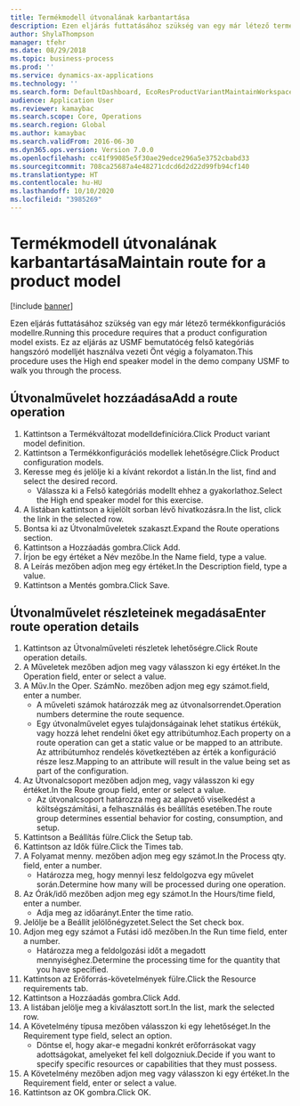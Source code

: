 ```yaml
---
title: Termékmodell útvonalának karbantartása
description: Ezen eljárás futtatásához szükség van egy már létező termékkonfigurációs modellre.
author: ShylaThompson
manager: tfehr
ms.date: 08/29/2018
ms.topic: business-process
ms.prod: ''
ms.service: dynamics-ax-applications
ms.technology: ''
ms.search.form: DefaultDashboard, EcoResProductVariantMaintainWorkspace, PCProductConfigurationModelListPage, PCProductConfigurationModelDetails, PCRouteOperationDetails, WrkCtrCapabilityLookUp
audience: Application User
ms.reviewer: kamaybac
ms.search.scope: Core, Operations
ms.search.region: Global
ms.author: kamaybac
ms.search.validFrom: 2016-06-30
ms.dyn365.ops.version: Version 7.0.0
ms.openlocfilehash: cc41f99085e5f30ae29edce296a5e3752cbabd33
ms.sourcegitcommit: 708ca25687a4e48271cdcd6d2d22d99fb94cf140
ms.translationtype: HT
ms.contentlocale: hu-HU
ms.lasthandoff: 10/10/2020
ms.locfileid: "3985269"
---
```

# <a name="maintain-route-for-a-product-model"></a><span data-ttu-id="07de9-103">Termékmodell útvonalának karbantartása</span><span class="sxs-lookup"><span data-stu-id="07de9-103">Maintain route for a product model</span></span>

[!include [banner](../../includes/banner.md)]

<span data-ttu-id="07de9-104">Ezen eljárás futtatásához szükség van egy már létező termékkonfigurációs modellre.</span><span class="sxs-lookup"><span data-stu-id="07de9-104">Running this procedure requires that a product configuration model exists.</span></span> <span data-ttu-id="07de9-105">Ez az eljárás az USMF bemutatócég felső kategóriás hangszóró modelljét használva vezeti Önt végig a folyamaton.</span><span class="sxs-lookup"><span data-stu-id="07de9-105">This procedure uses the High end speaker model in the demo company USMF to walk you through the process.</span></span>


## <a name="add-a-route-operation"></a><span data-ttu-id="07de9-106">Útvonalművelet hozzáadása</span><span class="sxs-lookup"><span data-stu-id="07de9-106">Add a route operation</span></span>
1. <span data-ttu-id="07de9-107">Kattintson a Termékváltozat modelldefinícióra.</span><span class="sxs-lookup"><span data-stu-id="07de9-107">Click Product variant model definition.</span></span>
2. <span data-ttu-id="07de9-108">Kattintson a Termékkonfigurációs modellek lehetőségre.</span><span class="sxs-lookup"><span data-stu-id="07de9-108">Click Product configuration models.</span></span>
3. <span data-ttu-id="07de9-109">Keresse meg és jelölje ki a kívánt rekordot a listán.</span><span class="sxs-lookup"><span data-stu-id="07de9-109">In the list, find and select the desired record.</span></span>
    * <span data-ttu-id="07de9-110">Válassza ki a Felső kategóriás modellt ehhez a gyakorlathoz.</span><span class="sxs-lookup"><span data-stu-id="07de9-110">Select the High end speaker model for this exercise.</span></span>  
4. <span data-ttu-id="07de9-111">A listában kattintson a kijelölt sorban lévő hivatkozásra.</span><span class="sxs-lookup"><span data-stu-id="07de9-111">In the list, click the link in the selected row.</span></span>
5. <span data-ttu-id="07de9-112">Bontsa ki az Útvonalműveletek szakaszt.</span><span class="sxs-lookup"><span data-stu-id="07de9-112">Expand the Route operations section.</span></span>
6. <span data-ttu-id="07de9-113">Kattintson a Hozzáadás gombra.</span><span class="sxs-lookup"><span data-stu-id="07de9-113">Click Add.</span></span>
7. <span data-ttu-id="07de9-114">Írjon be egy értéket a Név mezőbe.</span><span class="sxs-lookup"><span data-stu-id="07de9-114">In the Name field, type a value.</span></span>
8. <span data-ttu-id="07de9-115">A Leírás mezőben adjon meg egy értéket.</span><span class="sxs-lookup"><span data-stu-id="07de9-115">In the Description field, type a value.</span></span>
9. <span data-ttu-id="07de9-116">Kattintson a Mentés gombra.</span><span class="sxs-lookup"><span data-stu-id="07de9-116">Click Save.</span></span>

## <a name="enter-route-operation-details"></a><span data-ttu-id="07de9-117">Útvonalművelet részleteinek megadása</span><span class="sxs-lookup"><span data-stu-id="07de9-117">Enter route operation details</span></span>
1. <span data-ttu-id="07de9-118">Kattintson az Útvonalműveleti részletek lehetőségre.</span><span class="sxs-lookup"><span data-stu-id="07de9-118">Click Route operation details.</span></span>
2. <span data-ttu-id="07de9-119">A Műveletek mezőben adjon meg vagy válasszon ki egy értéket.</span><span class="sxs-lookup"><span data-stu-id="07de9-119">In the Operation field, enter or select a value.</span></span>
3. <span data-ttu-id="07de9-120">A Műv.</span><span class="sxs-lookup"><span data-stu-id="07de9-120">In the Oper.</span></span> <span data-ttu-id="07de9-121">Szám</span><span class="sxs-lookup"><span data-stu-id="07de9-121">No.</span></span> <span data-ttu-id="07de9-122">mezőben adjon meg egy számot.</span><span class="sxs-lookup"><span data-stu-id="07de9-122">field, enter a number.</span></span>
    * <span data-ttu-id="07de9-123">A műveleti számok határozzák meg az útvonalsorrendet.</span><span class="sxs-lookup"><span data-stu-id="07de9-123">Operation numbers determine the route sequence.</span></span>  
    * <span data-ttu-id="07de9-124">Egy útvonalművelet egyes tulajdonságainak lehet statikus értékük, vagy hozzá lehet rendelni őket egy attribútumhoz.</span><span class="sxs-lookup"><span data-stu-id="07de9-124">Each property on a route operation can get a static value or be mapped to an attribute.</span></span> <span data-ttu-id="07de9-125">Az attribútumhoz rendelés következtében az érték a konfiguráció része lesz.</span><span class="sxs-lookup"><span data-stu-id="07de9-125">Mapping to an attribute will result in the value being set as part of the configuration.</span></span>  
4. <span data-ttu-id="07de9-126">Az Útvonalcsoport mezőben adjon meg, vagy válasszon ki egy értéket.</span><span class="sxs-lookup"><span data-stu-id="07de9-126">In the Route group field, enter or select a value.</span></span>
    * <span data-ttu-id="07de9-127">Az útvonalcsoport határozza meg az alapvető viselkedést a költségszámítási, a felhasználás és beállítás esetében.</span><span class="sxs-lookup"><span data-stu-id="07de9-127">The route group determines essential behavior for costing, consumption, and setup.</span></span>  
5. <span data-ttu-id="07de9-128">Kattintson a Beállítás fülre.</span><span class="sxs-lookup"><span data-stu-id="07de9-128">Click the Setup tab.</span></span>
6. <span data-ttu-id="07de9-129">Kattintson az Idők fülre.</span><span class="sxs-lookup"><span data-stu-id="07de9-129">Click the Times tab.</span></span>
7. <span data-ttu-id="07de9-130">A Folyamat menny. mezőben adjon meg egy számot.</span><span class="sxs-lookup"><span data-stu-id="07de9-130">In the Process qty. field, enter a number.</span></span>
    * <span data-ttu-id="07de9-131">Határozza meg, hogy mennyi lesz feldolgozva egy művelet során.</span><span class="sxs-lookup"><span data-stu-id="07de9-131">Determine how many will be processed during one operation.</span></span>  
8. <span data-ttu-id="07de9-132">Az Órák/idő mezőben adjon meg egy számot.</span><span class="sxs-lookup"><span data-stu-id="07de9-132">In the Hours/time field, enter a number.</span></span>
    * <span data-ttu-id="07de9-133">Adja meg az időarányt.</span><span class="sxs-lookup"><span data-stu-id="07de9-133">Enter the time ratio.</span></span>  
9. <span data-ttu-id="07de9-134">Jelölje be a Beállít jelölőnégyzetet.</span><span class="sxs-lookup"><span data-stu-id="07de9-134">Select the Set check box.</span></span>
10. <span data-ttu-id="07de9-135">Adjon meg egy számot a Futási idő mezőben.</span><span class="sxs-lookup"><span data-stu-id="07de9-135">In the Run time field, enter a number.</span></span>
    * <span data-ttu-id="07de9-136">Határozza meg a feldolgozási időt a megadott mennyiséghez.</span><span class="sxs-lookup"><span data-stu-id="07de9-136">Determine the processing time for the quantity that you have specified.</span></span>  
11. <span data-ttu-id="07de9-137">Kattintson az Erőforrás-követelmények fülre.</span><span class="sxs-lookup"><span data-stu-id="07de9-137">Click the Resource requirements tab.</span></span>
12. <span data-ttu-id="07de9-138">Kattintson a Hozzáadás gombra.</span><span class="sxs-lookup"><span data-stu-id="07de9-138">Click Add.</span></span>
13. <span data-ttu-id="07de9-139">A listában jelölje meg a kiválasztott sort.</span><span class="sxs-lookup"><span data-stu-id="07de9-139">In the list, mark the selected row.</span></span>
14. <span data-ttu-id="07de9-140">A Követelmény típusa mezőben válasszon ki egy lehetőséget.</span><span class="sxs-lookup"><span data-stu-id="07de9-140">In the Requirement type field, select an option.</span></span>
    * <span data-ttu-id="07de9-141">Döntse el, hogy akar-e megadni konkrét erőforrásokat vagy adottságokat, amelyeket fel kell dolgozniuk.</span><span class="sxs-lookup"><span data-stu-id="07de9-141">Decide if you want to specify specific resources or capabilities that they must possess.</span></span>  
15. <span data-ttu-id="07de9-142">A Követelmény mezőben adjon meg vagy válasszon ki egy értéket.</span><span class="sxs-lookup"><span data-stu-id="07de9-142">In the Requirement field, enter or select a value.</span></span>
16. <span data-ttu-id="07de9-143">Kattintson az OK gombra.</span><span class="sxs-lookup"><span data-stu-id="07de9-143">Click OK.</span></span>

